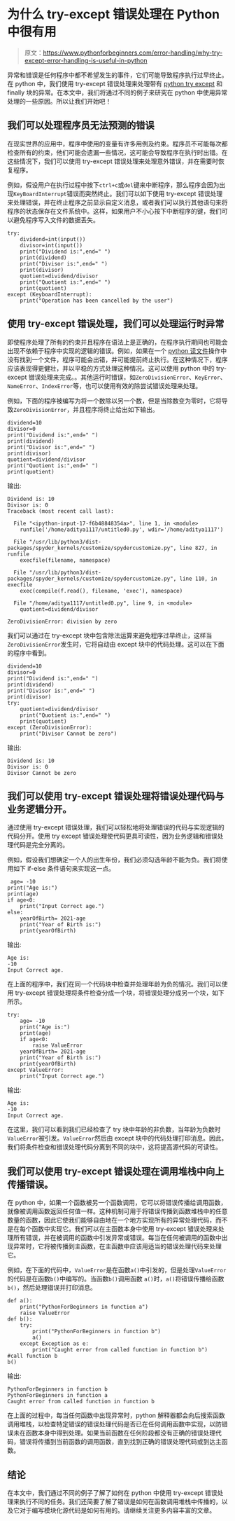 # 为什么 try-except 错误处理在 Python 中很有用

> 原文：<https://www.pythonforbeginners.com/error-handling/why-try-except-error-handling-is-useful-in-python>

异常和错误是任何程序中都不希望发生的事件，它们可能导致程序执行过早终止。在 python 中，我们使用 try-except 错误处理来处理带有 [python try except](https://www.pythonforbeginners.com/error-handling/python-try-and-except) 和 finally 块的异常。在本文中，我们将通过不同的例子来研究在 python 中使用异常处理的一些原因。所以让我们开始吧！

## 我们可以处理程序员无法预测的错误

在现实世界的应用中，程序中使用的变量有许多用例及约束。程序员不可能每次都检查所有的约束，他们可能会遗漏一些情况，这可能会导致程序在执行时出错。在这些情况下，我们可以使用 try-except 错误处理来处理意外错误，并在需要时恢复程序。

例如，假设用户在执行过程中按下`ctrl+c`或`del`键来中断程序，那么程序会因为出现`KeyBoardInterrupt`错误而突然终止。我们可以如下使用 try-except 错误处理来处理错误，并在终止程序之前显示自定义消息，或者我们可以执行其他语句来将程序的状态保存在文件系统中。这样，如果用户不小心按下中断程序的键，我们可以避免程序写入文件的数据丢失。

```
try:
    dividend=int(input())
    divisor=int(input())
    print("Dividend is:",end=" ")
    print(dividend)
    print("Divisor is:",end=" ")
    print(divisor)
    quotient=dividend/divisor
    print("Quotient is:",end=" ")
    print(quotient)
except (KeyboardInterrupt):
    print("Operation has been cancelled by the user")
```

## 使用 try-except 错误处理，我们可以处理运行时异常

即使程序处理了所有的约束并且程序在语法上是正确的，在程序执行期间也可能会出现不依赖于程序中实现的逻辑的错误。例如，如果在一个 [python 读文件](https://www.pythonforbeginners.com/files/reading-and-writing-files-in-python)操作中没有找到一个文件，程序可能会出错，并可能提前终止执行。在这种情况下，程序应该表现得更健壮，并以平稳的方式处理这种情况。这可以使用 python 中的 try-except 错误处理来完成。。其他运行时错误，如`ZeroDivisionError`、`KeyError`、`NameError`、`IndexError`等，也可以使用有效的除尝试错误处理来处理。

例如，下面的程序被编写为将一个数除以另一个数，但是当除数变为零时，它将导致`ZeroDivisionError`，并且程序将终止给出如下输出。

```
dividend=10
divisor=0
print("Dividend is:",end=" ")
print(dividend)
print("Divisor is:",end=" ")
print(divisor)
quotient=dividend/divisor
print("Quotient is:",end=" ")
print(quotient)
```

输出:

```
Dividend is: 10
Divisor is: 0
Traceback (most recent call last):

  File "<ipython-input-17-f6b48848354a>", line 1, in <module>
    runfile('/home/aditya1117/untitled0.py', wdir='/home/aditya1117')

  File "/usr/lib/python3/dist-packages/spyder_kernels/customize/spydercustomize.py", line 827, in runfile
    execfile(filename, namespace)

  File "/usr/lib/python3/dist-packages/spyder_kernels/customize/spydercustomize.py", line 110, in execfile
    exec(compile(f.read(), filename, 'exec'), namespace)

  File "/home/aditya1117/untitled0.py", line 9, in <module>
    quotient=dividend/divisor

ZeroDivisionError: division by zero
```

我们可以通过在 try-except 块中包含除法运算来避免程序过早终止，这样当`ZeroDivisionError`发生时，它将自动由 except 块中的代码处理。这可以在下面的程序中看到。

```
dividend=10
divisor=0
print("Dividend is:",end=" ")
print(dividend)
print("Divisor is:",end=" ")
print(divisor)
try:
    quotient=dividend/divisor
    print("Quotient is:",end=" ")
    print(quotient)
except (ZeroDivisionError):
    print("Divisor Cannot be zero")
```

输出:

```
Dividend is: 10
Divisor is: 0
Divisor Cannot be zero
```

## 我们可以使用 try-except 错误处理将错误处理代码与业务逻辑分开。

通过使用 try-except 错误处理，我们可以轻松地将处理错误的代码与实现逻辑的代码分开。使用 try except 错误处理使代码更具可读性，因为业务逻辑和错误处理代码是完全分离的。

例如，假设我们想确定一个人的出生年份，我们必须勾选年龄不能为负。我们将使用如下 if-else 条件语句来实现这一点。

```
 age= -10
print("Age is:")
print(age)
if age<0:
    print("Input Correct age.")
else:
    yearOfBirth= 2021-age
    print("Year of Birth is:")
    print(yearOfBirth)
```

输出:

```
Age is:
-10
Input Correct age.
```

在上面的程序中，我们在同一个代码块中检查并处理年龄为负的情况。我们可以使用 try-except 错误处理将条件检查分成一个块，将错误处理分成另一个块，如下所示。

```
try:
    age= -10
    print("Age is:")
    print(age)
    if age<0:
        raise ValueError
    yearOfBirth= 2021-age
    print("Year of Birth is:")
    print(yearOfBirth)
except ValueError:
    print("Input Correct age.")
```

输出:

```
Age is:
-10
Input Correct age.
```

在这里，我们可以看到我们已经检查了 try 块中年龄的非负数，当年龄为负数时`ValueError`被引发。`ValueError`然后由 except 块中的代码处理打印消息。因此，我们将条件检查和错误处理代码分离到不同的块中，这将提高源代码的可读性。

## 我们可以使用 try-except 错误处理在调用堆栈中向上传播错误。

在 python 中，如果一个函数被另一个函数调用，它可以将错误传播给调用函数，就像被调用函数返回任何值一样。这种机制可用于将错误传播到函数堆栈中的任意数量的函数，因此它使我们能够自由地在一个地方实现所有的异常处理代码，而不是在每个函数中实现它。我们可以在主函数本身中使用 try-except 错误处理来处理所有错误，并在被调用的函数中引发异常或错误。每当在任何被调用的函数中出现异常时，它将被传播到主函数，在主函数中应该用适当的错误处理代码来处理它。

例如，在下面的代码中，`ValueError`是在函数`a()`中引发的，但是处理`ValueError`的代码是在函数`b()`中编写的。当函数`b()`调用函数 `a()`时，`a()`将错误传播给函数`b()`，然后处理错误并打印消息。

```
def a():
    print("PythonForBeginners in function a")
    raise ValueError
def b():
    try:
        print("PythonForBeginners in function b")
        a()
    except Exception as e:
        print("Caught error from called function in function b")
#call function b
b()
```

输出:

```
PythonForBeginners in function b
PythonForBeginners in function a
Caught error from called function in function b
```

在上面的过程中，每当任何函数中出现异常时，python 解释器都会向后搜索函数调用堆栈，以检查特定错误的错误处理代码是否已在任何调用函数中实现，以防错误未在函数本身中得到处理。如果当前函数在任何阶段都没有正确的错误处理代码，错误将传播到当前函数的调用函数，直到找到正确的错误处理代码或到达主函数。

## 结论

在本文中，我们通过不同的例子了解了如何在 python 中使用 try-except 错误处理来执行不同的任务。我们还简要了解了错误是如何在函数调用堆栈中传播的，以及它对于编写模块化源代码是如何有用的。请继续关注更多内容丰富的文章。